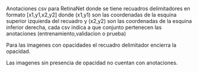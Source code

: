 Anotaciones csv para RetinaNet donde se tiene recuadros delimitadores en formato [x1,y1,x2,y2] donde (x1,y1) son las coordenadas de la esquina superior izquierda del recuadro y (x2,y2) son las coordenadas de la esquina inferior derecha, cada csv indica a que conjunto pertenecen las anotaciones (entrenamiento,validacion o prueba)

Para las imagenes con opacidades el recuadro delimitador encierra la opacidad.

Las imagenes sin presencia de opacidad no cuentan con anotaciones.